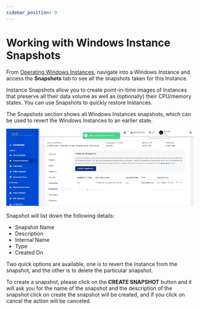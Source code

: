 ```yaml
---
sidebar_position: 9
---
```

# Working with Windows Instance Snapshots

From [Operating Windows Instances](AboutWindowsInstances), navigate into a Windows Instance and access the **Snapshots** tab to see all the snapshots taken for this Instance.

Instance Snapshots allow you to create point-in-time images of Instances that preserve all their data volume as well as (optionally) their CPU/memory states. You can use Snapshots to quickly restore Instances.

The Snapshots section shows all Windows Instances snapshots, which can be used to revert the Windows Instances to an earlier state.

![Snapshots](img/Snapshots1.png)

Snapshot will list down the following details:

- Snapshot Name
- Description
- Internal Name
- Type
- Created On

Two quick options are available, one is to revert the Instance from the snapshot, and the other is to delete the particular snapshot.

To create a snapshot, please click on the **CREATE SNAPSHOT** button and it will ask you for the name of the snapshot and the description of the snapshot click on create the snapshot will be created, and if you click on cancel the action will be canceled.


